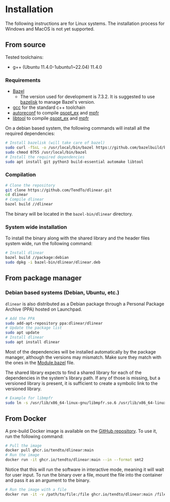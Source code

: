 # Installation

The following instructions are for Linux systems.
The installation process for Windows and MacOS is not yet supported.

## From source

Tested toolchains:

- g++ (Ubuntu 11.4.0-1ubuntu1~22.04) 11.4.0

### Requirements

- [Bazel](https://bazel.build/)
    - The version used for development is 7.3.2. It is suggested to
      use [bazelisk](https://github.com/bazelbuild/bazelisk) to manage Bazel's version.
- [gcc](https://gcc.gnu.org/) for the standard c++ toolchain
- [autoreconf](https://www.gnu.org/software/autoconf/autoconf.html) to compile [qsopt_ex](https://gmplib.org/)
  and [mpfr](https://www.mpfr.org/)
- [libtool](https://www.gnu.org/software/libtool/) to compile [qsopt_ex](https://gmplib.org/)
  and [mpfr](https://www.mpfr.org/)

On a debian based system, the following commands will install all the required dependencies:

```bash
# Install bazelisk (will take care of bazel)
sudo curl -fSsL -o /usr/local/bin/bazel https://github.com/bazelbuild/bazelisk/releases/download/v1.22.0/bazelisk-linux-amd64 
sudo chmod 0755 /usr/local/bin/bazel
# Install the required dependencies
sudo apt install git python3 build-essential automake libtool
```

### Compilation

```bash
# Clone the repository
git clone https://github.com/TendTo/dlinear.git
cd dlinear
# Compile dlinear
bazel build //dlinear
```

The binary will be located in the `bazel-bin/dlinear` directory.

### System wide installation

To install the binary along with the shared library and the header files system wide, run the following command:

```bash
# Install dlinear
bazel build //package:debian
sudo dpkg -i bazel-bin/dlinear/dlinear.deb
```

## From package manager

### Debian based systems (Debian, Ubuntu, etc.)

`dlinear` is also distributed as a Debian package through a Personal Package Archive (PPA) hosted on Launchpad.

```bash
# Add the PPA
sudo add-apt-repository ppa:dlinear/dlinear
# Update the package list
sudo apt update
# Install dlinear
sudo apt install dlinear
```

Most of the dependencies will be installed automatically by the package manager, although the versions may mismatch.
Make sure they match with the ones in the [Module.bazel](../Module.bazel) file.

The shared library expects to find a shared library for each of the dependencies in the system's library path.
If any of those is missing, but a versioned library is present, it is sufficient to create a symbolic link to the
versioned library.

```bash
# Example for libmpfr
sudo ln -s /usr/lib/x86_64-linux-gnu/libmpfr.so.6 /usr/lib/x86_64-linux-gnu/libmpfr.so
```

## From Docker

A pre-build Docker image is available on
the [GitHub repository](https://github.com/TendTo/dlinear/pkgs/container/dlinear).
To use it, run the following command:

```bash
# Pull the image
docker pull ghcr.io/tendto/dlinear:main
# Run the image
docker run -it ghcr.io/tendto/dlinear:main --in --format smt2
```

Notice that this will run the software in interactive mode, meaning it will wait for user input.
To run the binary over a file, mount the file into the container and pass it as an argument to the binary.

```bash
# Run the image with a file
docker run -it -v /path/to/file:/file ghcr.io/tendto/dlinear:main /file
```
